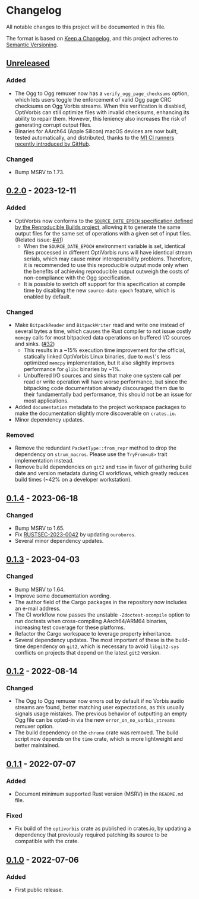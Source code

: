 # Changelog

All notable changes to this project will be documented in this file.

The format is based on [Keep a Changelog](https://keepachangelog.com/en/1.0.0/),
and this project adheres to
[Semantic Versioning](https://semver.org/spec/v2.0.0.html).

## [Unreleased]

### Added

- The Ogg to Ogg remuxer now has a `verify_ogg_page_checksums` option, which
  lets users toggle the enforcement of valid Ogg page CRC checksums on Ogg
  Vorbis streams. When this verification is disabled, OptiVorbis can still
  optimize files with invalid checksums, enhancing its ability to repair them.
  However, this leniency also increases the risk of generating corrupt output
  files.
- Binaries for AArch64 (Apple Silicon) macOS devices are now built, tested
  automatically, and distributed, thanks to the [M1 CI runners recently
  introduced by
  GitHub](https://github.blog/changelog/2024-01-30-github-actions-introducing-the-new-m1-macos-runner-available-to-open-source/).

### Changed

- Bump MSRV to 1.73.

## [0.2.0] - 2023-12-11

### Added

- OptiVorbis now conforms to the [`SOURCE_DATE_EPOCH` specification defined by
  the Reproducible Builds
  project](https://reproducible-builds.org/specs/source-date-epoch/), allowing
  it to generate the same output files for the same set of operations with a
  given set of input files. (Related issue:
  [#41](https://github.com/OptiVorbis/OptiVorbis/issues/41))
  - When the `SOURCE_DATE_EPOCH` environment variable is set, identical files
    processed in different OptiVorbis runs will have identical stream serials,
    which may cause minor interoperability problems. Therefore, it is
    recommended to use this reproducible output mode only when the benefits of
    achieving reproducible output outweigh the costs of non-compliance with the
    Ogg specification.
  - It is possible to switch off support for this specification at compile time
    by disabling the new `source-date-epoch` feature, which is enabled by
    default.

### Changed

- Make `BitpackReader` and `BitpackWriter` read and write one instead of several
  bytes a time, which causes the Rust compiler to not issue costly `memcpy`
  calls for most bitpacked data operations on buffered I/O sources and sinks.
  ([#32](https://github.com/OptiVorbis/OptiVorbis/issues/32#issuecomment-1674076883))
  - This results in a ~15% execution time improvement for the official,
  statically linked OptiVorbis Linux binaries, due to `musl`'s less optimized
  `memcpy` implementation, but it also slightly improves performance for `glibc`
  binaries by ~1%.
  - Unbuffered I/O sources and sinks that make one system call per read or write
    operation will have worse performance, but since the bitpacking code
    documentation already discouraged them due to their fundamentally bad
    performance, this should not be an issue for most applications.
- Added `documentation` metadata to the project workspace packages to make the
  documentation slightly more discoverable on `crates.io`.
- Minor dependency updates.

### Removed

- Remove the redundant `PacketType::from_repr` method to drop the dependency on
  `strum_macros`. Please use the `TryFrom<u8>` trait implementation instead.
- Remove build dependencies on `git2` and `time` in favor of gathering build
  date and version metadata during CI workflows, which greatly reduces build
  times (~42% on a developer workstation).

## [0.1.4] - 2023-06-18

### Changed

- Bump MSRV to 1.65.
- Fix [RUSTSEC-2023-0042](https://rustsec.org/advisories/RUSTSEC-2023-0042) by
  updating `ouroboros`.
- Several minor dependency updates.

## [0.1.3] - 2023-04-03

### Changed

- Bump MSRV to 1.64.
- Improve some documentation wording.
- The author field of the Cargo packages in the repository now includes an
  e-mail address.
- The CI workflow now passes the unstable `-Zdoctest-xcompile` option to run
  doctests when cross-compiling AArch64/ARM64 binaries, increasing test coverage
  for these platforms.
- Refactor the Cargo workspace to leverage property inheritance.
- Several dependency updates. The most important of these is the build-time
  dependency on `git2`, which is necessary to avoid `libgit2-sys` conflicts on
  projects that depend on the latest `git2` version.

## [0.1.2] - 2022-08-14

### Changed

- The Ogg to Ogg remuxer now errors out by default if no Vorbis audio streams
  are found, better matching user expectations, as this usually signals usage
  mistakes. The previous behavior of outputting an empty Ogg file can be
  opted-in via the new `error_on_no_vorbis_streams` remuxer option.
- The build dependency on the `chrono` crate was removed. The build script now
  depends on the `time` crate, which is more lightweight and better maintained.

## [0.1.1] - 2022-07-07

### Added

- Document minimum supported Rust version (MSRV) in the `README.md` file.

### Fixed

- Fix build of the `optivorbis` crate as published in crates.io, by updating a
  dependency that previously required patching its source to be compatible
  with the crate.

## [0.1.0] - 2022-07-06

### Added

- First public release.

[Unreleased]: https://github.com/OptiVorbis/OptiVorbis/compare/v0.2.0...HEAD
[0.2.0]: https://github.com/OptiVorbis/OptiVorbis/compare/v0.1.4...v0.2.0
[0.1.4]: https://github.com/OptiVorbis/OptiVorbis/compare/v0.1.3...v0.1.4
[0.1.3]: https://github.com/OptiVorbis/OptiVorbis/compare/v0.1.2...v0.1.3
[0.1.2]: https://github.com/OptiVorbis/OptiVorbis/compare/v0.1.1...v0.1.2
[0.1.1]: https://github.com/OptiVorbis/OptiVorbis/compare/v0.1.0...v0.1.1
[0.1.0]: https://github.com/OptiVorbis/OptiVorbis/releases/tag/v0.1.0
